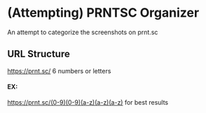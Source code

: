 
# (Attempting) PRNTSC Organizer

An attempt to categorize the screenshots on prnt.sc

## URL Structure
https://prnt.sc/ 6 numbers or letters
#### EX:
https://prnt.sc/(0-9)(0-9)(a-z)(a-z)(a-z) for best results
